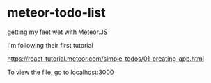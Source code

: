# meteor-todo-list
getting my feet wet with Meteor.JS

I'm following their first tutorial

https://react-tutorial.meteor.com/simple-todos/01-creating-app.html

To view the file, go to localhost:3000